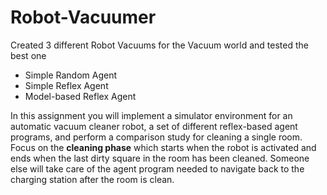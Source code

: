 # Robot-Vacuumer

Created 3 different Robot Vacuums for the Vacuum world and tested the best one
- Simple Random Agent
- Simple Reflex Agent
- Model-based Reflex Agent


In this assignment you will implement a simulator environment for an automatic vacuum cleaner robot, a set of different reflex-based agent programs, and perform a comparison study for cleaning a single room. Focus on the __cleaning phase__ which starts when the robot is activated and ends when the last dirty square in the room has been cleaned. Someone else will take care of the agent program needed to navigate back to the charging station after the room is clean.
